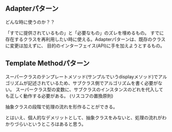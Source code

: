 ## Adapterパターン

どんな時に使うのか？？

「すでに提供されているもの」と「必要なもの」のズレを埋めるもの。
すでに存在するクラスを再利用したい時に使える。Adapterパターンは、既存のクラスに変更は加えずに、
目的のインターフェイス(API)に手を加えようとするもの。


## Template Methodパターン

スーパークラスのテンプレートメソッド(サンプルでいうdisplayメソッド)でアルゴリズムが記述されているため、サブクラス側でアルゴリズムを書く必要がない。
スーパークラス型の変数に、サブクラスのインスタンスのどれを代入しても正しく動作する必要がある。
(リスコフの置換原則)

抽象クラスの段階で処理の流れを形作ることができる。

とはいえ、個人的なデメリットとして、抽象クラスをみないと、処理の流れがわかりづらいというところはあると思う。


## 
